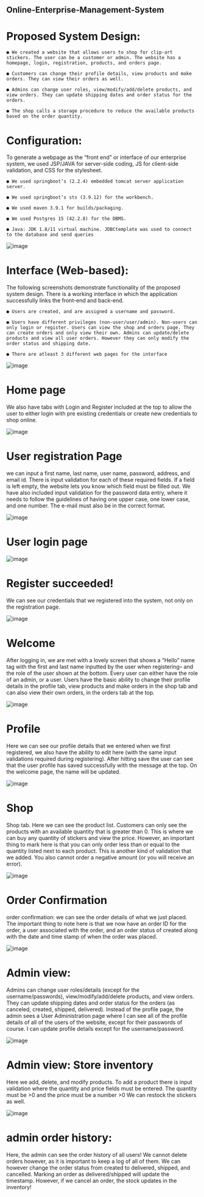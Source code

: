 ## Online-Enterprise-Management-System

# Proposed System Design:

	● We created a website that allows users to shop for clip-art stickers. The user can be a customer or admin. The website has a homepage, login, registration, products, and orders page.
 
	● Customers can change their profile details, view products and make orders. They can view their orders as well.
 
	● Admins can change user roles, view/modify/add/delete products, and view orders. They can update shipping dates and order status for the orders.
 
	● The shop calls a storage procedure to reduce the available products based on the order quantity.


# Configuration:
To generate a webpage as the “front end” or interface of our enterprise system, we used JSP/JAVA for server-side coding, JS for client-side validation, and CSS for the stylesheet.

	● We used springboot’s (2.2.4) embedded tomcat server application server.
 
	● We used springboot’s sts (3.9.12) for the workbench.
 
	● We used maven 3.9.1 for builds/packaging.
 
	● We used Postgres 15 (42.2.8) for the DBMS.
 
	● Java: JDK 1.8/11 virtual machine. JDBCtemplate was used to connect to the database and send queries


![image](https://github.com/NiharikaAdari/Online-Enterprise-Management-System/assets/130190699/8339787b-1d1b-45bf-aa72-7219ba2885d6)

# Interface (Web-based):
The following screenshots demonstrate functionality of the proposed system design. There is a working interface in which the application successfully links the front-end and back-end.

	● Users are created, and are assigned a username and password.
 
	● Users have different privileges (non-user/user/admin). Non-users can only login or register. Users can view the shop and orders page. They can create orders and only view their own. Admins can update/delete products and view all user orders. However they can only modify the order status and shipping date.
 
	● There are atleast 3 different web pages for the interface


![image](https://github.com/NiharikaAdari/Online-Enterprise-Management-System/assets/130190699/3903bd8b-8e3d-4955-9507-c3a149f1593b)


# Home page
We also have tabs with Login and Register included at the top to allow the user to either login with pre existing credentials or create new credentials to shop online.


![image](https://github.com/NiharikaAdari/Online-Enterprise-Management-System/assets/130190699/e9283929-0f19-4696-b1aa-8cfa5a63143e)


# User registration Page
we can input a first name, last name, user name, password, address, and email id.
There is input validation for each of these required fields.
If a field is left empty, the website lets you know which field must be filled out.
We have also included input validation for the password data entry, where it needs to follow the guidelines of having one upper case, one lower case, and one number.
The e-mail must also be in the correct format.


![image](https://github.com/NiharikaAdari/Online-Enterprise-Management-System/assets/130190699/81a0f4fd-f000-420f-9429-1de25b33e6d0)


# User login page


![image](https://github.com/NiharikaAdari/Online-Enterprise-Management-System/assets/130190699/cfb076f0-1606-45e3-bcc6-6d6be3795017)


# Register succeeded!
We can see our credentials that we registered into the system, not only on the registration page.


![image](https://github.com/NiharikaAdari/Online-Enterprise-Management-System/assets/130190699/8c123408-5a0d-4eb2-aea7-45f237f7481e)

# Welcome
After logging in, we are met with a lovely screen that shows a “Hello” name tag with the first and last name inputted by the user when registering– and the role of the user shown at the bottom. Every user can either have the role of an admin, or a user.
Users have the basic ability to change their profile details in the profile tab, view products and make orders in the shop tab and can also view their own orders, in the orders tab at the top.


![image](https://github.com/NiharikaAdari/Online-Enterprise-Management-System/assets/130190699/6fbff6eb-80de-4e84-813c-058b299a0eee)

# Profile
Here we can see our profile details that we entered when we first registered, we also have the ability to edit here (with the same input validations required during registering). After hitting save the user can see that the user profile has saved successfully with the message at the top. On the welcome page, the name will be updated.


![image](https://github.com/NiharikaAdari/Online-Enterprise-Management-System/assets/130190699/d89c459d-86da-46d1-89ce-40468b62bb51)

# Shop
Shop tab. Here we can see the product list. Customers can only see the products with an available quantity that is greater than 0.
This is where we can buy any quantity of stickers and view the price. However, an important thing to mark here is that you can only order less than or equal to the quantity listed next to each product. This is another kind of validation that we added.
You also cannot order a negative amount (or you will receive an error).


![image](https://github.com/NiharikaAdari/Online-Enterprise-Management-System/assets/130190699/8bc54e11-bdd8-4234-8e2b-c74445b22de3)

# Order Confirmation
order confirmation: we can see the order details of what we just placed. The important thing to note here is that we now have an order ID for the order, a user associated with the order, and an order status of created along with the date and time stamp of when the order was placed.


![image](https://github.com/NiharikaAdari/Online-Enterprise-Management-System/assets/130190699/5e4032b6-8b71-4a57-9b25-d537c5f350dc)


# Admin view:
Admins can change user roles/details (except for the username/passwords), view/modify/add/delete products, and view orders. They can update shipping dates and order status for the orders (as canceled, created, shipped, delivered).
Instead of the profile page, the admin sees a User Administration page where I can see all of the profile details of all of the users of the website, except for their passwords of course.
I can update profile details except for the username/password.


![image](https://github.com/NiharikaAdari/Online-Enterprise-Management-System/assets/130190699/9956ef26-3b6a-4c53-91fd-cb7e4677bccf)


# Admin view: Store inventory
Here we add, delete, and modify products.
To add a product there is input validation where the quantity and price fields must be entered. The quantity must be >0 and the price must be a number >0
We can restock the stickers as well.


![image](https://github.com/NiharikaAdari/Online-Enterprise-Management-System/assets/130190699/93254ce7-7630-43a0-8e42-a1189b708b36)


# admin order history:
Here, the admin can see the order history of all users! We cannot delete orders however, as it is important to keep a log of all of them. We can however change the order status from created to delivered, shipped, and cancelled.
Marking an order as delivered/shipped will update the timestamp. However, if we cancel an order, the stock updates in the inventory!











